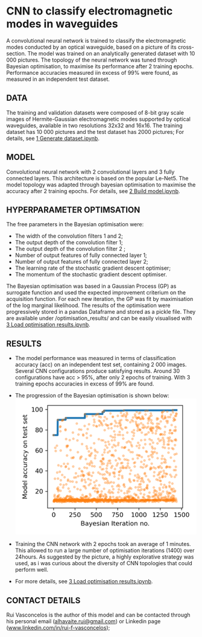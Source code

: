 # CNN to classify electromagnetic modes in waveguides

A convolutional neural network is trained to classify the electromagnetic modes conducted by an optical waveguide, based on a picture of its cross-section. The model was trained on an analytically generated dataset with 10 000 pictures. The topology of the neural network was tuned through Bayesian optimisation, to maximise its performance after 2 training epochs. Performance accuracies measured iin excess of 99\% were found, as measured in an independent test dataset.


## DATA
The training and validation datasets were composed of 8-bit gray scale images of Hermite-Gaussian electromagnetic modes supported by optical waveguides, available in two resolutions 32x32 and 16x16. The training dataset has 10 000 pictures and the test dataset has 2000 pictures; For details, see [1 Generate dataset.ipynb](https://github.com/rfv2021/bayes_opt_cnn/blob/main/1_Generate%20dataset.ipynb).


## MODEL 
Convolutional neural network with 2 convolutional layers and 3 fully connected layers. This architecture is based on the popular Le-Net5. The model topology was adapted through bayesian optimisation to maximise the accuracy after 2 training epochs. For details, see [2 Build model.ipynb](https://github.com/rfv2021/bayes_opt_cnn/blob/main/2_Build%20and%20optimise%20CNN%20model%20for%20image%20recognition.ipynb).


## HYPERPARAMETER OPTIMSATION
The free parameters in the Bayesian optimisation were:

- The width of the convolution filters 1 and 2;
- The output depth of the convolution filter 1;
- The output depth of the convolution filter 2 ;
- Number of output features of fully connected layer 1;
- Number of output features of fully connected layer 2;
- The learning rate of the stochastic gradient descent optimiser;
- The momentum of the stochastic gradient descent optimiser.

The Bayesian optimisation was based in a Gaussian Process (GP) as surrogate function and used the expected improvement criterium on the acquisition function. For each new iteration, the GP was fit by maximisation of the log marginal likelihood. The results of the optimisation were progressively stored in a pandas Dataframe and stored as a pickle file. They are available under /optimisation_results/ and can be easily visualised with [3 Load optimisation results.ipynb](https://github.com/rfv2021/bayes_opt_cnn/blob/main/2_Build%20and%20optimise%20CNN%20model%20for%20image%20recognition.ipynb).


## RESULTS
- The model performance was measured in terms of classification accuracy (acc) on an independent test set, containing 2 000 images. Several CNN configurations produce satisfying results. Around 30 configurations have acc > 95\%, after only 2 epochs of training. With 3 training epochs accuracies in excess of 99\% are found.

- The progression of the Bayesian optimisation is shown below:
 ![optimisation of accuracy](acc_vs_optimization.png)
- Training the CNN network with 2 epochs took an average of 1 minutes. This allowed to run a large number of optimisation iterations (1400) over 24hours. As suggested by the picture, a highly explorative strategy was used, as i was curious about the diversity of CNN topologies that could perform well.

- For more details, see [3 Load optimisation results.ipynb](https://github.com/rfv2021/bayes_opt_cnn/blob/main/2_Build%20and%20optimise%20CNN%20model%20for%20image%20recognition.ipynb).


## CONTACT DETAILS
Rui Vasconcelos is the author of this model and can be contacted through his personal email (alhavaite.rui@gmail.com) or Linkedin page (www.linkedin.com/in/rui-f-vasconcelos);


